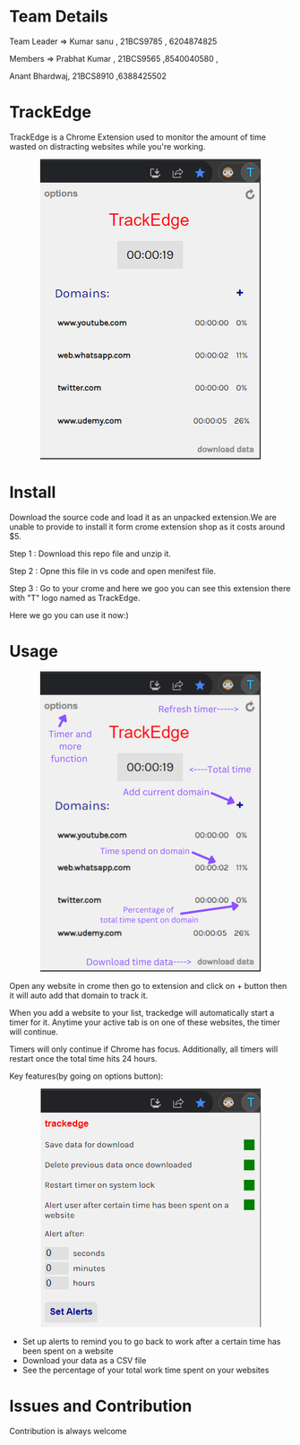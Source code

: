 # Team Details
 <p> Team Leader => Kumar sanu , 21BCS9785 , 6204874825 </p>
 <p>
 Members => 
  Prabhat Kumar , 21BCS9565  ,8540040580 ,
 </p>
 <p>Anant Bhardwaj, 21BCS8910 ,6388425502  </p>
           

# TrackEdge

TrackEdge is a Chrome Extension used to monitor the amount of time wasted on distracting websites while you're working.

<p align="center">
  <img src="https://github.com/kumarsanu2002/Kumar_sanu-21BCS9785/blob/main/screenshots/h-1.png"/>
</p>

# Install

Download the source code and load it as an unpacked extension.We are unable to provide to install it form crome extension shop as it costs around $5.
<p>
Step 1 : Download this repo file and unzip it.
</p>
<p>
Step 2 : Opne this file in vs code and open menifest file.
</p>
<p>
Step 3 : Go to your crome and here we goo you can see this extension there with "T" logo named as TrackEdge.
</p>
                         Here we go you can use it now:)
                         
# Usage

<p align="center">
  <img src="https://github.com/kumarsanu2002/Kumar_sanu-21BCS9785/blob/main/screenshots/Described%20photo.png"/>
</p>
 
Open any website in crome then go to extension and  click on + button then it will auto add that domain to track it.

When you add a website to your list, trackedge will automatically start a timer for it. Anytime your active tab is on one of these websites, the timer will continue.

Timers will only continue if Chrome has focus. Additionally, all timers will restart once the total time hits 24 hours.

Key features(by going on options button):
        <p align="center">
        <img src="https://github.com/kumarsanu2002/Kumar_sanu-21BCS9785/blob/main/screenshots/h-3.png"/>
         </p>
- Set up alerts to remind you to go back to work after a certain time has been spent on a website
- Download your data as a CSV file
- See the percentage of your total work time spent on your websites


# Issues and Contribution

Contribution is always welcome
